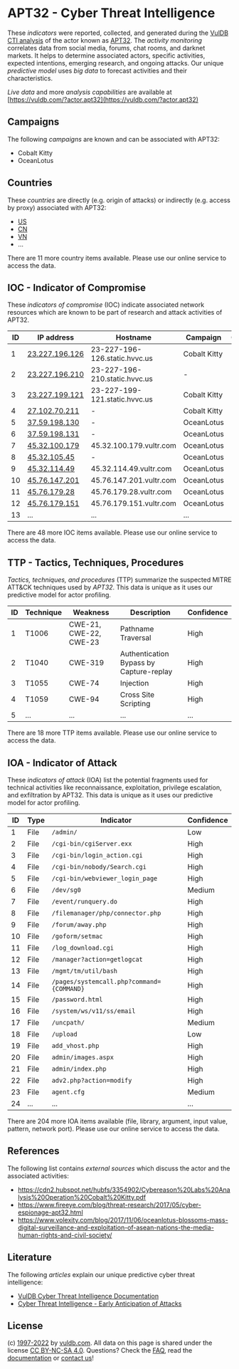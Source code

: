 # APT32 - Cyber Threat Intelligence

These _indicators_ were reported, collected, and generated during the [VulDB CTI analysis](https://vuldb.com/?kb.cti) of the actor known as [APT32](https://vuldb.com/?actor.apt32). The _activity monitoring_ correlates data from social media, forums, chat rooms, and darknet markets. It helps to determine associated actors, specific activities, expected intentions, emerging research, and ongoing attacks. Our unique _predictive model_ uses _big data_ to forecast activities and their characteristics.

_Live data_ and more _analysis capabilities_ are available at [https://vuldb.com/?actor.apt32](https://vuldb.com/?actor.apt32)

## Campaigns

The following _campaigns_ are known and can be associated with APT32:

* Cobalt Kitty
* OceanLotus

## Countries

These _countries_ are directly (e.g. origin of attacks) or indirectly (e.g. access by proxy) associated with APT32:

* [US](https://vuldb.com/?country.us)
* [CN](https://vuldb.com/?country.cn)
* [VN](https://vuldb.com/?country.vn)
* ...

There are 11 more country items available. Please use our online service to access the data.

## IOC - Indicator of Compromise

These _indicators of compromise_ (IOC) indicate associated network resources which are known to be part of research and attack activities of APT32.

ID | IP address | Hostname | Campaign | Confidence
-- | ---------- | -------- | -------- | ----------
1 | [23.227.196.126](https://vuldb.com/?ip.23.227.196.126) | 23-227-196-126.static.hvvc.us | Cobalt Kitty | High
2 | [23.227.196.210](https://vuldb.com/?ip.23.227.196.210) | 23-227-196-210.static.hvvc.us | - | High
3 | [23.227.199.121](https://vuldb.com/?ip.23.227.199.121) | 23-227-199-121.static.hvvc.us | Cobalt Kitty | High
4 | [27.102.70.211](https://vuldb.com/?ip.27.102.70.211) | - | Cobalt Kitty | High
5 | [37.59.198.130](https://vuldb.com/?ip.37.59.198.130) | - | OceanLotus | High
6 | [37.59.198.131](https://vuldb.com/?ip.37.59.198.131) | - | OceanLotus | High
7 | [45.32.100.179](https://vuldb.com/?ip.45.32.100.179) | 45.32.100.179.vultr.com | OceanLotus | Medium
8 | [45.32.105.45](https://vuldb.com/?ip.45.32.105.45) | - | OceanLotus | High
9 | [45.32.114.49](https://vuldb.com/?ip.45.32.114.49) | 45.32.114.49.vultr.com | OceanLotus | Medium
10 | [45.76.147.201](https://vuldb.com/?ip.45.76.147.201) | 45.76.147.201.vultr.com | OceanLotus | Medium
11 | [45.76.179.28](https://vuldb.com/?ip.45.76.179.28) | 45.76.179.28.vultr.com | OceanLotus | Medium
12 | [45.76.179.151](https://vuldb.com/?ip.45.76.179.151) | 45.76.179.151.vultr.com | OceanLotus | Medium
13 | ... | ... | ... | ...

There are 48 more IOC items available. Please use our online service to access the data.

## TTP - Tactics, Techniques, Procedures

_Tactics, techniques, and procedures_ (TTP) summarize the suspected MITRE ATT&CK techniques used by _APT32_. This data is unique as it uses our predictive model for actor profiling.

ID | Technique | Weakness | Description | Confidence
-- | --------- | -------- | ----------- | ----------
1 | T1006 | CWE-21, CWE-22, CWE-23 | Pathname Traversal | High
2 | T1040 | CWE-319 | Authentication Bypass by Capture-replay | High
3 | T1055 | CWE-74 | Injection | High
4 | T1059 | CWE-94 | Cross Site Scripting | High
5 | ... | ... | ... | ...

There are 18 more TTP items available. Please use our online service to access the data.

## IOA - Indicator of Attack

These _indicators of attack_ (IOA) list the potential fragments used for technical activities like reconnaissance, exploitation, privilege escalation, and exfiltration by APT32. This data is unique as it uses our predictive model for actor profiling.

ID | Type | Indicator | Confidence
-- | ---- | --------- | ----------
1 | File | `/admin/` | Low
2 | File | `/cgi-bin/cgiServer.exx` | High
3 | File | `/cgi-bin/login_action.cgi` | High
4 | File | `/cgi-bin/nobody/Search.cgi` | High
5 | File | `/cgi-bin/webviewer_login_page` | High
6 | File | `/dev/sg0` | Medium
7 | File | `/event/runquery.do` | High
8 | File | `/filemanager/php/connector.php` | High
9 | File | `/forum/away.php` | High
10 | File | `/goform/setmac` | High
11 | File | `/log_download.cgi` | High
12 | File | `/manager?action=getlogcat` | High
13 | File | `/mgmt/tm/util/bash` | High
14 | File | `/pages/systemcall.php?command={COMMAND}` | High
15 | File | `/password.html` | High
16 | File | `/system/ws/v11/ss/email` | High
17 | File | `/uncpath/` | Medium
18 | File | `/upload` | Low
19 | File | `add_vhost.php` | High
20 | File | `admin/images.aspx` | High
21 | File | `admin/index.php` | High
22 | File | `adv2.php?action=modify` | High
23 | File | `agent.cfg` | Medium
24 | ... | ... | ...

There are 204 more IOA items available (file, library, argument, input value, pattern, network port). Please use our online service to access the data.

## References

The following list contains _external sources_ which discuss the actor and the associated activities:

* https://cdn2.hubspot.net/hubfs/3354902/Cybereason%20Labs%20Analysis%20Operation%20Cobalt%20Kitty.pdf
* https://www.fireeye.com/blog/threat-research/2017/05/cyber-espionage-apt32.html
* https://www.volexity.com/blog/2017/11/06/oceanlotus-blossoms-mass-digital-surveillance-and-exploitation-of-asean-nations-the-media-human-rights-and-civil-society/

## Literature

The following _articles_ explain our unique predictive cyber threat intelligence:

* [VulDB Cyber Threat Intelligence Documentation](https://vuldb.com/?kb.cti)
* [Cyber Threat Intelligence - Early Anticipation of Attacks](https://www.scip.ch/en/?labs.20201022)

## License

(c) [1997-2022](https://vuldb.com/?kb.changelog) by [vuldb.com](https://vuldb.com/?kb.about). All data on this page is shared under the license [CC BY-NC-SA 4.0](https://creativecommons.org/licenses/by-nc-sa/4.0/). Questions? Check the [FAQ](https://vuldb.com/?kb.faq), read the [documentation](https://vuldb.com/?kb) or [contact us](https://vuldb.com/?contact)!
